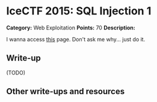 # IceCTF 2015: SQL Injection 1

**Category:** Web Exploitation
**Points:** 70
**Description:** 

I wanna access <a target='_blank' href='http://web2015.icec.tf/injection1'>this</a> page. Don't ask me why... just do it.

## Write-up

(TODO)

## Other write-ups and resources

